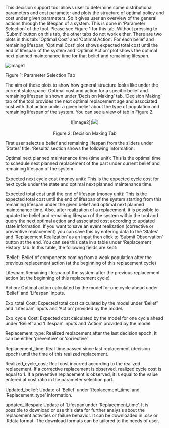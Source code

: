 This decision support tool allows user to determine some distributional parameters and cost parameter and plots the structure of optimal policy and cost under given parameters. So it gives user an overview of the general actions through the lifespan of a system. This is done in ‘Parameter Selection’ of the tool. Please see Figure 1 for this tab. Without pressing to ‘Submit’ button on this tab, the other tabs do not work either. There are two plots in this tab: ‘Optimal Cost’ and ‘Optimal Action’.
For each belief and remaining lifespan, ‘Optimal Cost’ plot shows expected total cost until the end of lifespan of the system and ‘Optimal Action’ plot shows the optimal next planned maintenance time for that belief and remaining lifespan. 
<p align="center">

![image1](https://user-images.githubusercontent.com/41290925/134365719-23f04a1d-5f6d-4584-af6e-542c9d9a892e.png)

Figure 1: Parameter Selection Tab
</p>

The aim of these plots to show how general structure looks like under the current state space. Optimal cost and action for a specific belief and remaining lifespan is shown under ‘Decision Making’ tab.
‘Decision Making’ tab of the tool provides the next optimal replacement age and associated cost with that action under a given belief about the type of population and remaining lifespan of the system. You can see a view of tab in Figure 2.

<p align="center">
![image2](<img src=https://user-images.githubusercontent.com/41290925/134365757-702128fd-0681-433b-90c0-01c6da1c4972.png>)
<br><br>
Figure 2: Decision Making Tab
</p>
First user selects a belief and remaining lifespan from the sliders under ‘States’ title. ‘Results’ section shows the following information: 

Optimal next planned maintenance time (time unit): This is the optimal time to schedule next planned replacement of the part under current belief and remaining lifespan of the system.

Expected next cycle cost (money unit): This is the expected cycle cost for next cycle under the state and optimal next planned maintenance time. 

Expected total cost until the end of lifespan (money unit): This is the expected total cost until the end of lifespan of the system starting from this remaining lifespan under the given belief and optimal next planned maintenance time. 
Also, after realization of a replacement, it is possible to update the belief and remaining lifespan of the system within the tool and query the next optimal action and associated cost according to updated state information. 
If you want to save an event realization (corrective or preventive replacement) you can save this by entering data to the ‘States’ and ‘Replacement Realization’ as an input then click to ‘Submit Observation’ button at the end.
You can see this data in a table under ‘Replacement History’ tab. In this table, the following fields are kept:

‘Belief’: Belief of components coming from a weak population after the previous replacement action (at the beginning of this replacement cycle)

Lifespan: Remaining lifespan of the system after the previous replacement action (at the beginning of this replacement cycle)

Action: Optimal action calculated by the model for one cycle ahead under ‘Belief’ and ‘Lifespan’ inputs.

Exp_total_Cost: Expected total cost calculated by the model under ‘Belief’ and ‘Lifespan’ inputs and ‘Action’ provided by the model.

Exp_cycle_Cost: Expected cost calculated by the model for one cycle ahead under ‘Belief’ and ‘Lifespan’ inputs and ‘Action’ provided by the model.

Replacement_type: Realized replacement after the last decision epoch. It can be either ‘preventive’ or ‘corrective’

Replacement_time: Real time passed since last replacement (decision epoch) until the time of this realized replacement.

Realized_cycle_cost: Real cost incurred according to the realized replacement. If a corrective replacement is observed, realized cycle cost is equal to 1. If a preventive replacement is observed, it is equal to the value entered at cost ratio in the parameter selection part. 

Updated_belief: Update of ‘Belief’ under ‘Replacement_time’ and ‘Replacement_type’ information. 

updated_lifespan: Update of ‘Lifespan’under ‘Replacement_time’.
It is possible to download or use this data for further analysis about the replacement activities or failure behavior. It can be downloaded in .csv or .Rdata format. The download formats can be tailored to the needs of user. 

